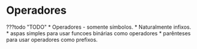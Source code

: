 # Operadores



???todo "TODO"
    * Operadores - somente símbolos.
    * Naturalmente infixos.
    * aspas simples para usar funcoes binárias como operadores
    * parênteses para usar operadores como prefixos.